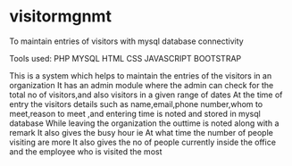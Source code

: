 # visitormgnmt
To maintain entries of visitors with mysql database connectivity 

Tools used:
PHP
MYSQL
HTML
CSS
JAVASCRIPT
BOOTSTRAP

This is a system which helps to maintain the entries of the visitors in an organization
It has an admin module where the admin can check for the total no of visitors,and also visitors in a given range of dates
At the time of entry the visitors details such as name,email,phone number,whom to meet,reason to meet ,and entering time is noted and stored in mysql database
While leaving the organization the outtime is noted along with a remark 
It also gives the busy hour ie At what time the number of people visiting are more
It also gives the no of people currently inside the office and the employee who is visited the most 
